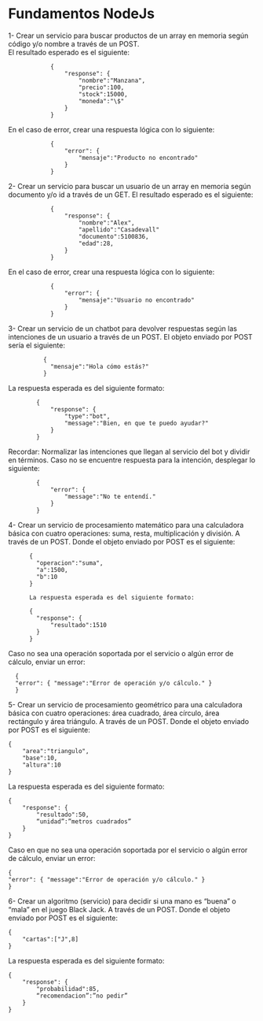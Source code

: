 # Fundamentos NodeJs
1- Crear un servicio para buscar productos de un array en memoria según código y/o nombre a través de un POST.  
  El resultado esperado es el siguiente:
  

                {
                	"response": {
                		"nombre":"Manzana",
                		"precio":100,
                		"stock":15000,
                		"moneda":"\$"
                	}
                }
                
                
  En el caso de error, crear una respuesta lógica con lo siguiente: 
  
                
                {
                	"error": {
                		"mensaje":"Producto no encontrado"
                	}
                }

2- Crear un servicio para buscar un usuario de un array en memoria según documento y/o id a través de un GET. El resultado esperado es el siguiente:

                {
                	"response": {
                		"nombre":"Alex",
                		"apellido":"Casadevall"
                		"documento":5100836,
                		"edad":28,
                	}
                }

  En el caso de error, crear una respuesta lógica con lo siguiente: 

                {
                	"error": {
                		"mensaje":"Usuario no encontrado"
                	}
                }

3- Crear un servicio de un chatbot para devolver respuestas según las intenciones de un usuario a través de un POST. El objeto enviado por POST sería el siguiente:

              {
              	"mensaje":"Hola cómo estás?"
              }

  La respuesta esperada es del siguiente formato: 

            {
            	"response": {
            		"type":"bot",
            		"message":"Bien, en que te puedo ayudar?"
            	}
            }

  Recordar: Normalizar las intenciones que llegan al servicio del bot y dividir en términos. Caso no se encuentre respuesta para la intención, desplegar lo siguiente: 

            {
            	"error": {
            		"message":"No te entendí."
            	}
            }

4- Crear un servicio de procesamiento matemático para una calculadora básica con cuatro operaciones: suma, resta, multiplicación y división. A través de un POST. Donde el objeto enviado por POST es el siguiente: 

          {
          	"operacion":"suma",
          	"a":1500,
          	"b":10
          }
          
          La respuesta esperada es del siguiente formato: 
          
          {
          	"response": {
          		"resultado":1510
          	}
          }


  Caso no sea una operación soportada por el servicio o algún error de cálculo, enviar un error: 

      {
      "error": { "message":"Error de operación y/o cálculo." }
      }


5- Crear un servicio de procesamiento geométrico para una calculadora básica con cuatro operaciones: área cuadrado, área círculo, área rectángulo y área triángulo. A través de un POST. Donde el objeto enviado por POST es el siguiente: 

    {
    	"area":"triangulo",
    	"base":10,
    	"altura":10
    }

  La respuesta esperada es del siguiente formato: 

    {
    	"response": {
    		"resultado":50,
    		“unidad”:”metros cuadrados”
    	}
    }

  Caso en que no sea una operación soportada por el servicio o algún error de cálculo, enviar un error: 

    {
    "error": { "message":"Error de operación y/o cálculo." }
    }

6-  Crear un algoritmo (servicio) para decidir si una mano es “buena” o “mala” en el juego Black Jack. A través de un POST. Donde el objeto enviado por POST es el siguiente:

    {
    	"cartas":["J",8]
    }

  La respuesta esperada es del siguiente formato:

    {
    	"response": {
    		"probabilidad":85,
    		“recomendacion”:”no pedir”
    	}
    }





                
